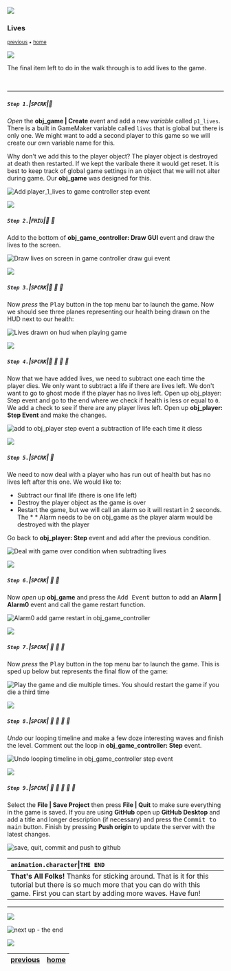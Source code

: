![](../images/line3.png)

### Lives

<sub>[previous](../front-end/README.md#user-content-front-end) • [home](../README.md#user-content-gms2-top-down-shooter)</sub>

![](../images/line3.png)

The final item left to do in the walk through is to add lives to the game.

<br>

---


##### `Step 1.`\|`SPCRK`|:small_blue_diamond:

*Open* the **obj_game | Create** event and add a new *variable* called `p1_lives`.  There is a built in GameMaker variable called `lives` that is global but there is only one.  We might want to add a second player to this game so we will create our own variable name for this. 
		
Why don't we add this to the player object? The player object is destroyed at death then restarted.  If we kept the varibale there it would get reset.  It is best to keep track of global game settings in an object that we will not alter during game.  Our **obj_game** was designed for this. 

![Add player_1_lives to game controller step event](images/AddP1LivesToGameController.png)

![](../images/line2.png)

##### `Step 2.`\|`FHIU`|:small_blue_diamond: :small_blue_diamond: 

Add to the bottom of **obj_game_controller: Draw GUI** event and draw the lives to the screen.

![Draw lives on screen in game controller draw gui event](images/DrawPlayerLivesGUI.png)

![](../images/line2.png)

##### `Step 3.`\|`SPCRK`|:small_blue_diamond: :small_blue_diamond: :small_blue_diamond:

Now *press* the <kbd>Play</kbd> button in the top menu bar to launch the game. Now we should see three planes representing our health being drawn on the HUD next to our health:

![Lives drawn on hud when playing game](images/LivesDrawnOnGUI.png)

![](../images/line2.png)

##### `Step 4.`\|`SPCRK`|:small_blue_diamond: :small_blue_diamond: :small_blue_diamond: :small_blue_diamond:

Now that we have added lives, we need to subtract one each time the player dies.  We only want to subtract a life if there are lives left. We don't want to go to ghost mode if the player has no lives left.  Open up obj_player: Step event and go to the end where we check if health is less or equal to `0`.  We add a check to see if there are any player lives left. Open up **obj_player: Step Event** and make the changes.

![add to obj_player step event a subtraction of life each time it diess](images/AddLivesCheckSubtractOneLife.png)

![](../images/line2.png)

##### `Step 5.`\|`SPCRK`| :small_orange_diamond:

We need to now deal with a player who has run out of health but has no lives left after this one.  We would like to:

* Subtract our final life (there is one life left)
* Destroy the player object as the game is over
* Restart the game, but we will call an alarm so it will restart in 2 seconds.  The * * Alarm needs to be on obj_game as the player alarm would be destroyed with the player

Go back to **obj_player: Step** event and add after the previous condition.

![Deal with game over condition when subtradting lives](images/EndOfGameAlarm.png)

![](../images/line2.png)

##### `Step 6.`\|`SPCRK`| :small_orange_diamond: :small_blue_diamond:

Now *open* up **obj_game** and press the <kbd>Add Event</kbd> button to add an **Alarm | Alarm0** event and call the game restart function.

![Alarm0 add game restart in obj_game_controller](images/Alarm0RestartGame.png)

![](../images/line2.png)

##### `Step 7.`\|`SPCRK`| :small_orange_diamond: :small_blue_diamond: :small_blue_diamond:

Now *press* the <kbd>Play</kbd> button in the top menu bar to launch the game. This is sped up below but represents the final flow of the game:

![Play the game and die multiple times.  You should restart the game if you die a third time](images/FinalFlow.gif)

![](../images/line2.png)

##### `Step 8.`\|`SPCRK`| :small_orange_diamond: :small_blue_diamond: :small_blue_diamond: :small_blue_diamond:

*Undo* our looping timeline and make a few doze interesting waves and finish the level.  Comment out the loop in **obj_game_controller: Step** event.

![Undo looping timeline in obj_game_controller step event](images/CommentOutLoopHack.png)

![](../images/line2.png)

##### `Step 9.`\|`SPCRK`| :small_orange_diamond: :small_blue_diamond: :small_blue_diamond: :small_blue_diamond: :small_blue_diamond:

Select the **File | Save Project** then press **File | Quit** to make sure everything in the game is saved. If you are using **GitHub** open up **GitHub Desktop** and add a title and longer description (if necessary) and press the <kbd>Commit to main</kbd> button. Finish by pressing **Push origin** to update the server with the latest changes.

![save, quit, commit and push to github](images/GitHub.png)

| `animation.character`\|`THE END`| 
| :--- |
| **That's All Folks!** Thanks for sticking around. That is it for this tutorial but there is so much more that you can do with this game.  First you can start by adding more waves.  Have fun! |

___

![](../images/line.png)

<!-- <img src="https://via.placeholder.com/1000x100/45D7CA/000000/?text=Next Up - The End!"> -->
![next up - the end](images/banner.png)

![](../images/line.png)

| [previous](../front-end/README.md#user-content-front-end)| [home](../README.md#user-content-gms2-top-down-shooter) |
|---|---|
